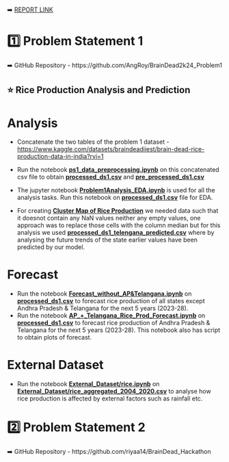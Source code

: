 ➡️ [REPORT LINK](https://www.canva.com/design/DAGBi0HYSrE/_hTD0LN3rP47EzJ-18ctQA/view?utm_content=DAGBi0HYSrE&utm_campaign=designshare&utm_medium=link&utm_source=editor)

<h1>1️⃣ Problem Statement 1</h1>
➡️ GitHub Repository - https://github.com/AngRoy/BrainDead2k24_Problem1

<h2>⭐ Rice Production Analysis and Prediction</h2>

# Analysis
* Concatenate the two tables of the problem 1 dataset - https://www.kaggle.com/datasets/braindeadiiest/brain-dead-rice-production-data-in-india?rvi=1
* Run the notebook **[ps1_data_preprocessing.ipynb](ps1_data_preprocessing.ipynb)** on this concatenated csv file to obtain **[processed_ds1.csv](processed_ds1.csv)** and **[pre_processed_ds1.csv](pre_processed_ds1.csv)**
* The jupyter notebook **[Problem1Analysis_EDA.ipynb](Problem1Analysis_EDA.ipynb)** is used for all the analysis tasks. Run this notebook on **[processed_ds1.csv](processed_ds1.csv)** file for EDA.

* For creating **[Cluster Map of Rice Production](clustermap.ipynb)**  we needed data such that it doesnot contain any NaN values neither any empty values, one approach was to replace those cells with the column median but for this analysis we used **[processed_ds1_telengana_predicted.csv](processed_ds1_telengana_predicted.csv)** where by analysing the future trends of the state earlier values have been predicted by our model.

# Forecast
* Run the notebook **[Forecast_without_AP&Telangana.ipynb](Forecast_without_AP&Telangana.ipynb)** on **[processed_ds1.csv](processed_ds1.csv)** to forecast rice production of all states except Andhra Pradesh & Telangana for the next 5 years (2023-28).
* Run the notebook **[AP_+_Telangana_Rice_Prod_Forecast.ipynb](AP_+_Telangana_Rice_Prod_Forecast.ipynb)** on **[processed_ds1.csv](processed_ds1.csv)** to forecast rice production of Andhra Pradesh & Telangana for the next 5 years (2023-28). This notebook also has script to obtain plots of forecast.

# External Dataset
* Run the notebook **[External_Dataset/rice.ipynb](External_Dataset/rice.ipynb)** on **[External_Dataset/rice_aggregated_2004_2020.csv](External_Dataset/rice_aggregated_2004_2020.csv)** to analyse how rice production is affected by external factors such as rainfall etc.

<h1>2️⃣ Problem Statement 2</h1>
➡️ GitHub Repository - https://github.com/riyaa14/BrainDead_Hackathon
